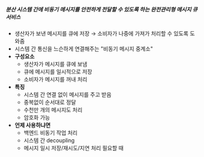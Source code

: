 ##### 분산 시스템 간에 비동기 메시지를 안전하게 전달할 수 있도록 하는 완전관리형 메시지 큐 서비스
- 생산자가 보낸 메시지를 큐에 저장 →  소비자가 나중에 가져가 처리할 수 있도록 도와줌
- 시스템 간 통신을 느슨하게 연결해주는 "비동기 메시지 중계소"
- **구성요소**
	- 생산자가 메시지를 큐에 보냄
	- 큐에 메시지를 일시적으로 저장
	- 소비자가 메시지를 꺼내 처리
- **특징**
	- 시스템 간 연결 없이 메시지를 주고 받음
	- 중복없이 순서대로 정달
	- 수천만 개의 메시지도 처리
	- 암호화 가능
- **언제 사용하냐면**
	- 백엔드 비동기 작업 처리
	- 시스템 간 decoupling
	- 메시지 일시 저장/재시도/지연 처리 필요할 때